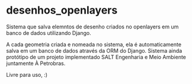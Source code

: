 # desenhos_openlayers
Sistema que salva elemntos de desenho criados no openlayers em um banco de dados utilizando Django.

A cada geometria criada e nomeada no sistema, ela é automaticamente salva em um banco de dados através da ORM do Django. Sistema ainda protótipo de um projeto implementado
SALT Engenharia e Meio Ambiente juntamente À Petrobras.

Livre para uso, :)
